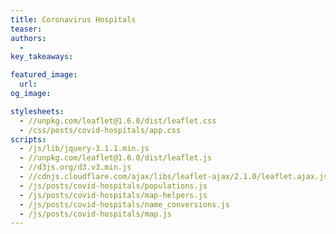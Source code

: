 ```yaml
---
title: Coronavirus Hospitals
teaser:
authors:
  -
key_takeaways:

featured_image:
  url:
og_image:

stylesheets:
  - //unpkg.com/leaflet@1.6.0/dist/leaflet.css
  - /css/posts/covid-hospitals/app.css
scripts:
  - /js/lib/jquery-3.1.1.min.js
  - //unpkg.com/leaflet@1.6.0/dist/leaflet.js
  - //d3js.org/d3.v3.min.js
  - //cdnjs.cloudflare.com/ajax/libs/leaflet-ajax/2.1.0/leaflet.ajax.js
  - /js/posts/covid-hospitals/populations.js
  - /js/posts/covid-hospitals/map-helpers.js
  - /js/posts/covid-hospitals/name_conversions.js
  - /js/posts/covid-hospitals/map.js
---
```


<div id="map"></div>

<script type="text/pyscript" src="python/corona-hospitals/map-scraping.py"></script>
